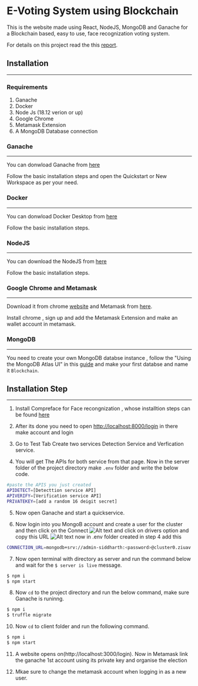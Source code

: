 # E-Voting System using Blockchain

This is the website made using React, NodeJS, MongoDB and Ganache for a Blockchain based, easy to use, face recognization voting system.

For details on this project read the this [report](https://drive.google.com/file/d/1KJCA_DDZKEn6AIj1U3rWgylZuFRNBFqj/view?usp=sharing).

## Installation
---

### Requirements

1. Ganache 
2. Docker
3. Node Js (18.12 verion or up)
4. Google Chrome
5. Metamask Extension
6. A MongoDB Database connection

### Ganache
---
You can donwload Ganache from [here](https://trufflesuite.com/ganache/)

Follow the basic installation steps and open the Quickstart or New Workspace as per your need.

### Docker
---
You can donwload Docker Desktop from [here](https://www.docker.com/products/docker-desktop/)

Follow the basic installation steps.

### NodeJS
---

You can download the NodeJS from [here](https://nodejs.org/en)

Follow the basic installation steps.

### Google Chrome and Metamask
---
Download it from chrome [website](https://www.google.com/chrome/) and Metamask from [here](https://chrome.google.com/webstore/detail/metamask/nkbihfbeogaeaoehlefnkodbefgpgknn).

Install chrome , sign up and add the Metamask Extension and make an wallet account in metamask.

### MongoDB 
---
You need to create your own MongoDB databse instance , follow the "Using the MongoDB Atlas UI" in this [guide](https://www.mongodb.com/basics/create-database) and make your first databse and name it `Blockchain`.


## Installation Step
---

1. Install Compreface for Face recongnization , whose installtion steps can be found [here](https://github.com/exadel-inc/CompreFace/blob/master/README.md#getting-started-with-compreface)

2. After its done you need to open [http://localhost:8000/login](http://localhost:8000/login) in there make account and login

3.  Go to Test Tab Create two services Detection Service and Verfication service.

4. You will get The APIs for both service from that page. Now in the server folder of the project directory make `.env` folder and write the below code.

```sh
#paste the APIS you just created
APIDETECT=[Detecttion service API]
APIVERIFY=[Verification service API]
PRIVATEKEY=[add a random 16 deigit secret]
```
5. Now open Ganache and start a quickservice.

6. Now login into you MongoB account and create a user for the cluster and then click on the Connect ![Alt text](/images//mongodb.jpg) and click on drivers option and copy this URL ![Alt text](/images//url.png) now in .env folder created in step 4 add this 
```sh
CONNECTION_URL=mongodb+srv://admin-siddharth:<password>@cluster0.ziuav.mongodb.net/<your DB name here example Blockchain>?retryWrites=true&w=majority
```
7. Now open terminal with directory as server and run the command below and wait for the `$ server is live`  message.
```sh
$ npm i
$ npm start
```

8. Now `cd` to the project directory and run the below command, make sure Ganache is runinng.

```sh
$ npm i
$ truffle migrate

```

10. Now `cd` to client folder and run the following command.

```sh
$ npm i
$ npm start
```

11. A website opens on(http://localhost:3000/login). Now in Metamask link the ganache 1st account using its private key and organise the election

12. Mkae sure to change the metamask account when logging in as a new user.

